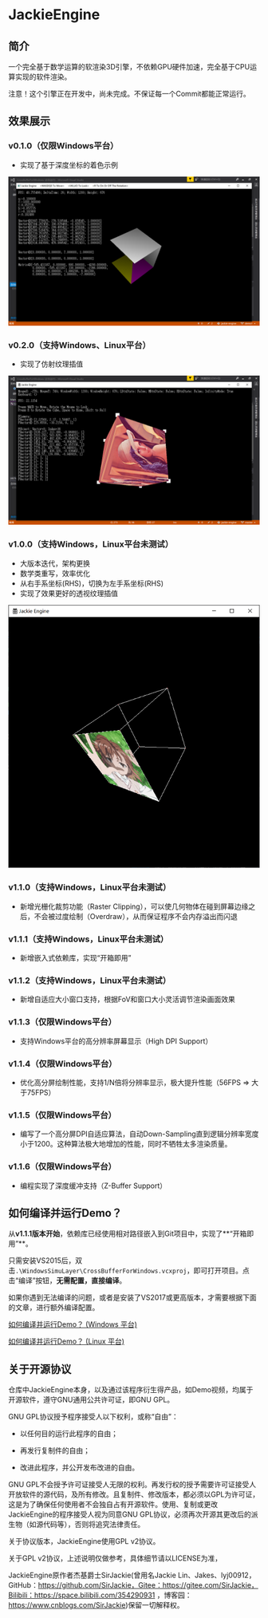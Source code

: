 # JackieEngine

## 简介

一个完全基于数学运算的软渲染3D引擎，不依赖GPU硬件加速，完全基于CPU运算实现的软件渲染。

注意！这个引擎正在开发中，尚未完成。不保证每一个Commit都能正常运行。

## 效果展示

### v0.1.0（仅限Windows平台）

- 实现了基于深度坐标的着色示例


![Demo1](README.assets/Demo1.png)

### v0.2.0（支持Windows、Linux平台）

- 实现了仿射纹理插值


![Demo2](README.assets/Demo2.png)

### v1.0.0（支持Windows，Linux平台未测试）

- 大版本迭代，架构更换
- 数学类重写，效率优化
- 从右手系坐标(RHS)，切换为左手系坐标(RHS)
- 实现了效果更好的透视纹理插值

![Demo3](README.assets/Demo3.png)

### v1.1.0（支持Windows，Linux平台未测试）

- 新增光栅化裁剪功能（Raster Clipping），可以使几何物体在碰到屏幕边缘之后，不会被过度绘制（Overdraw），从而保证程序不会内存溢出而闪退

### v1.1.1（支持Windows，Linux平台未测试）

- 新增嵌入式依赖库，实现“开箱即用”

### v1.1.2（支持Windows，Linux平台未测试）

- 新增自适应大小窗口支持，根据FoV和窗口大小灵活调节渲染画面效果

### v1.1.3（仅限Windows平台）

- 支持Windows平台的高分辨率屏幕显示（High DPI Support）

### v1.1.4（仅限Windows平台）

- 优化高分屏绘制性能，支持1/N倍将分辨率显示，极大提升性能（56FPS => 大于75FPS）

### v1.1.5（仅限Windows平台）

- 编写了一个高分屏DPI自适应算法，自动Down-Sampling直到逻辑分辨率宽度小于1200。这种算法极大地增加的性能，同时不牺牲太多渲染质量。

### v1.1.6（仅限Windows平台）

- 编程实现了深度缓冲支持（Z-Buffer Support）

## 如何编译并运行Demo？

从**v1.1.1版本开始**，依赖库已经使用相对路径嵌入到Git项目中，实现了**“开箱即用”**。

只需安装VS2015后，双击`.\WindowsSimuLayer\CrossBufferForWindows.vcxproj`，即可打开项目。点击“编译”按钮，**无需配置，直接编译**。

如果你遇到无法编译的问题，或者是安装了VS2017或更高版本，才需要根据下面的文章，进行额外编译配置。

[如何编译并运行Demo？ (Windows 平台)](README.assets/WindowsConfigurationDocument/ConfigurationDocument.md)

[如何编译并运行Demo？ (Linux 平台)](README.assets/LinuxConfigurationDocument/ConfigurationDocument.md)

## 关于开源协议

仓库中JackieEngine本身，以及通过该程序衍生得产品，如Demo视频，均属于开源软件，遵守GNU通用公共许可证，即GNU GPL。

GNU GPL协议授予程序接受人以下权利，或称“自由”：

- 以任何目的运行此程序的自由；

- 再发行复制件的自由；

- 改进此程序，并公开发布改进的自由。

GNU GPL不会授予许可证接受人无限的权利。再发行权的授予需要许可证接受人开放软件的源代码，及所有修改。且复制件、修改版本，都必须以GPL为许可证，这是为了确保任何使用者不会独自占有开源软件。使用、复制或更改JackieEngine的程序接受人视为同意GNU GPL协议，必须再次开源其更改后的派生物（如源代码等），否则将追究法律责任。

关于协议版本，JackieEngine使用GPL v2协议。

关于GPL v2协议，上述说明仅做参考，具体细节请以LICENSE为准，

JackieEngine原作者杰基爵士SirJackie(曾用名Jackie Lin、Jakes、lyj00912，GitHub：https://github.com/SirJackie，Gitee：https://gitee.com/SirJackie，Bilibili：https://space.bilibili.com/354290931 ，博客园：https://www.cnblogs.com/SirJackie)保留一切解释权。